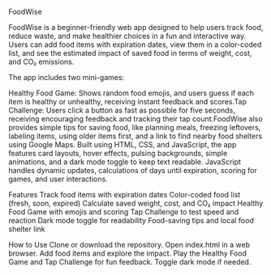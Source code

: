 FoodWise

FoodWise is a beginner-friendly web app designed to help users track food, reduce waste, and make healthier choices in a fun and interactive way. Users can add food items with expiration dates, view them in a color-coded list, and see the estimated impact of saved food in terms of weight, cost, and CO₂ emissions.

The app includes two mini-games:

Healthy Food Game: Shows random food emojis, and users guess if each item is healthy or unhealthy, receiving instant feedback and scores.Tap Challenge: Users click a button as fast as possible for five seconds, receiving encouraging feedback and tracking their tap count.FoodWise also provides simple tips for saving food, like planning meals, freezing leftovers, labeling items, using older items first, and a link to find nearby food shelters using Google Maps.
Built using HTML, CSS, and JavaScript, the app features card layouts, hover effects, pulsing backgrounds, simple animations, and a dark mode toggle to keep text readable. JavaScript handles dynamic updates, calculations of days until expiration, scoring for games, and user interactions. 

Features
Track food items with expiration dates
Color-coded food list (fresh, soon, expired)
Calculate saved weight, cost, and CO₂ impact
Healthy Food Game with emojis and scoring
Tap Challenge to test speed and reaction
Dark mode toggle for readability
Food-saving tips and local food shelter link

How to Use
Clone or download the repository.
Open index.html in a web browser.
Add food items and explore the impact.
Play the Healthy Food Game and Tap Challenge for fun feedback.
Toggle dark mode if needed.
